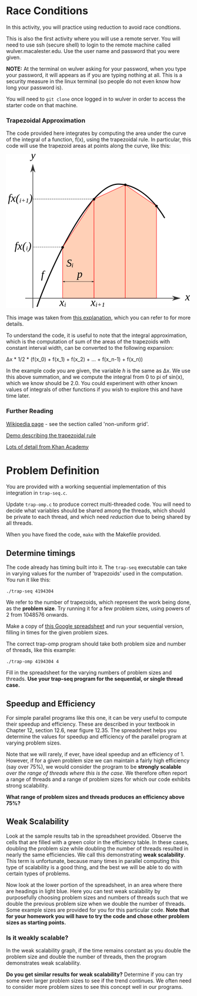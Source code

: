 # Race Conditions

In this activity, you will practice using reduction to avoid race condtions.

This is also the first activity where you will use a remote server. You will
need to use ssh (secure shell) to login to the remote machine called
wulver.macalester.edu. Use the user name and password that you were given.

**NOTE:** At the terminal on wulver asking for your password, when you type your
password, it will appears as if you are typing nothing at all. This is a
security measure in the linux terminal (so people do not even know how long your
password is).

You will need to `git clone` once logged in to wulver in order to access the
starter code on that machine.

### Trapezoidal Approximation

The code provided here integrates by computing the area under the curve of the
integral of a function, f(x), using the trapezoidal rule. In particular, this
code will use the trapezoid areas at points along the curve, like this:

![trapezoidal approximation](img/trapezoidal-rule-multiple-bins.png)

This image was taken from [this
explanation](https://chemicalstatistician.wordpress.com/2013/12/14/conceptual-foundations-and-illustrative-examples-of-trapezoidal-integration-in-r/),
which you can refer to for more details.

To understand the code, it is useful to note that the integral approximation,
which is the computation of sum of the areas of the trapezoids with constant
interval width, can be converted to the following expansion:

 ∆x * 1/2 * (f(x_0) + f(x_1) + f(x_2) + ... + f(x_n-1) + f(x_n))

In the example code you are given, the variable *h* is the same as ∆x. We use
this above summation, and we compute the integral from 0 to pi of sin(x), which
we know should be 2.0. You could experiment with other known values of integrals
of other functions if you wish to explore this and have time later.

### Further Reading

[Wikipedia page](https://en.wikipedia.org/wiki/Trapezoidal_rule) - see the
section called 'non-uniform grid'.

[Demo describing the trapezoidal
rule](http://www.math.umd.edu/~jmr/141/SimpsonDemo.html)

[Lots of detail from Khan
Academy](https://www.khanacademy.org/math/calculus-home/integration-calc/trapezoidal-rule-calc/v/rectangular-and-trapezoidal-riemann-approximations)

# Problem Definition

You are provided with a working sequential implementation of this integration in
`trap-seq.c`.

Update `trap-omp.c` to produce correct multi-threaded code.
You will need to decide what variables should be shared among the threads, which
should be private to each thread, and which need *reduction* due to being shared
by all threads.

When you have fixed the code, `make` with the Makefile provided.

## Determine timings

The code already has timing built into it. The `trap-seq` executable can take in
varying values for the number of 'trapezoids' used in the computation. You run
it like this:

    ./trap-seq 4194304
    
We refer to the number of trapezoids, which represent the work being done, as
the **problem size**. Try running it for a few problem sizes, using powers of 2
from 1048576 onwards.

Make a copy of [this Google spreadsheet](
https://docs.google.com/spreadsheets/d/1kzkEGSDk4FfLXiZwJDmdKm7Vg8avY5MLkxJx3q4y75s/edit?usp=sharing)
and run your sequential version, filling in times for the given problem sizes.


The correct trap-omp program should take both problem size and number of
threads, like this example:

    ./trap-omp 4194304 4

Fill in the spreadsheet for the varying numbers of problem sizes and threads.
**Use your trap-seq program for the sequential, or single thread case.**

## Speedup and Efficiency

For simple parallel programs like this one, it can be very useful to compute
their speedup and efficiency. These are described in your textbook in Chapter
12, section 12.6, near figure 12.35. The spreadsheet helps you determine the
values for speedup and efficiency of the parallel program at varying problem
sizes.

Note that we will rarely, if ever, have ideal speedup and an efficiency of 1.
However, if for a given problem size we can maintain a fairly high efficiency
(say over 75%), we would consider the program to be **strongly scalable** *over
the range of threads where this is the case*. We therefore often report a range
of threads and a range of problem sizes for which our code exhibits strong
scalability. 

**What range of problem sizes and threads produces an efficiency above 75%?**

## Weak Scalability

Look at the sample results tab in the spreadsheet provided. Observe the cells
that are filled with a green color in the efficiency table. In these cases,
doubling the problem size while doubling the number of threads resulted in
nearly the same efficiencies. We call this demonstrating **weak scalability**.
This term is unfortunate, because many times in parallel computing this type of
scalability is a good thing, and the best we will be able to do with certain
types of problems.

Now look at the lower portion of the spreadsheet, in an area where there are
headings in light blue. Here you can test weak scalability by purposefully
choosing problem sizes and numbers of threads such that we double the previous
problem size when we double the number of threads. Some example sizes are
provided for you for this particular code. **Note that for your homework you
will have to try the code and chose other problem sizes as starting points.**

### Is it weakly scalable?

In the weak scalability graph, if the time remains constant as you double the
problem size and double the number of threads, then the program demonstrates
weak scalability.

**Do you get similar results for weak scalability?** Determine if you can try
some even larger problem sizes to see if the trend continues. We often need to
consider more problem sizes to see this concept well in our programs.
